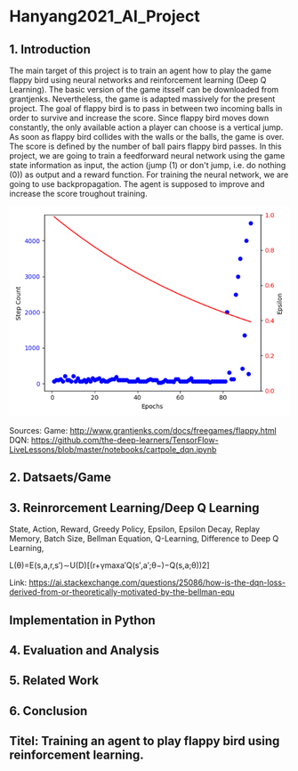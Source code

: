 # Hanyang2021_AI_Project

## 1. Introduction
The main target of this project is to train an agent how to play the game flappy bird using neural networks and reinforcement learning (Deep Q Learning). 
The basic version of the game itsself can be downloaded from grantjenks. Nevertheless, the game is adapted massively for the present project. 
The goal of flappy bird is to pass in between two incoming balls in order to survive and increase the score. Since flappy bird moves down constantly, the only available action a player can choose is a vertical jump. As soon as flappy bird collides with the walls or the balls, the game is over. The score is defined by the number of ball pairs flappy bird passes.
In this project, we are going to train a feedforward neural network using the game state information as input, 
the action (jump (1) or don't jump, i.e. do nothing (0)) as output and a reward function. For training the neural network, 
we are going to use backpropagation. The agent is supposed to improve and increase the score troughout training.

<img src="Result_Training_Simple_Game.png">

Sources: 
Game: http://www.grantjenks.com/docs/freegames/flappy.html
DQN: https://github.com/the-deep-learners/TensorFlow-LiveLessons/blob/master/notebooks/cartpole_dqn.ipynb


## 2. Datsaets/Game

## 3. Reinrorcement Learning/Deep Q Learning

State, Action, Reward, Greedy Policy, Epsilon, Epsilon Decay, Replay Memory, Batch Size, Bellman Equation, Q-Learning, Difference to Deep Q Learning, 

L(θ)=E(s,a,r,s′)∼U(D)[(r+γmaxa′Q(s′,a′;θ−)−Q(s,a;θ))2]

Link: https://ai.stackexchange.com/questions/25086/how-is-the-dqn-loss-derived-from-or-theoretically-motivated-by-the-bellman-equ

## Implementation in Python

## 4. Evaluation and Analysis

## 5. Related Work

## 6. Conclusion

## Titel: Training an agent to play flappy bird using reinforcement learning.


